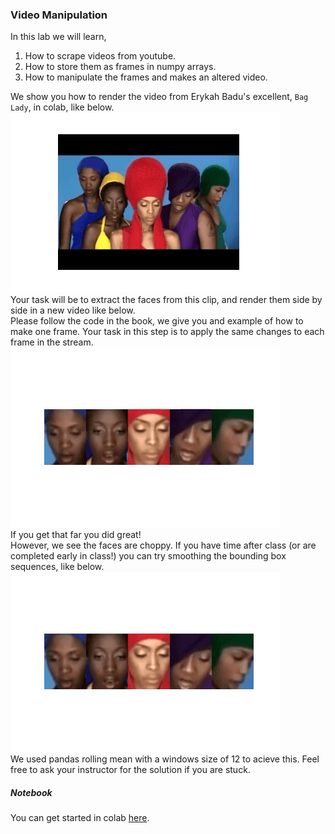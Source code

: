 ### Video Manipulation

In this lab we will learn,
1. How to scrape videos from youtube.   
2. How to store them as frames in numpy arrays.  
3. How to manipulate the frames and makes an altered video.   

We show you how to render the video from Erykah Badu's excellent, `Bag Lady`, in colab, like below.    
![](figs/original.gif)  
Your task will be to extract the faces from this clip, and render them side by side in a new video like below.   
Please follow the code in the book, we give you and example of how to make one frame. Your task in this step is to apply the same changes to each frame in the stream.    
![](figs/raw_bboxes.gif)  
If you get that far you did great!    
However, we see the faces are choppy. If you have time after class (or are completed early in class!) you can try smoothing the bounding box sequences, like below.   
![](figs/smoothed_bboxes.gif)   
We used pandas rolling mean with a windows size of 12 to acieve this. Feel free to ask your instructor for the solution if you are stuck.    

##### Notebook
You can get started in colab [here](https://colab.research.google.com/drive/1Z_laq_NbQc7PZ7RBGiMhDvCjQj8-7E4D?usp=sharing). 
